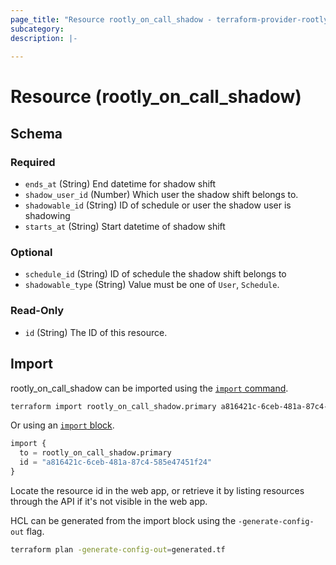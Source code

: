 ```yaml
---
page_title: "Resource rootly_on_call_shadow - terraform-provider-rootly"
subcategory:
description: |-
    
---
```


# Resource (rootly_on_call_shadow)





<!-- schema generated by tfplugindocs -->
## Schema

### Required

- `ends_at` (String) End datetime for shadow shift
- `shadow_user_id` (Number) Which user the shadow shift belongs to.
- `shadowable_id` (String) ID of schedule or user the shadow user is shadowing
- `starts_at` (String) Start datetime of shadow shift

### Optional

- `schedule_id` (String) ID of schedule the shadow shift belongs to
- `shadowable_type` (String) Value must be one of `User`, `Schedule`.

### Read-Only

- `id` (String) The ID of this resource.

## Import

rootly_on_call_shadow can be imported using the [`import` command](https://developer.hashicorp.com/terraform/cli/commands/import).

```sh
terraform import rootly_on_call_shadow.primary a816421c-6ceb-481a-87c4-585e47451f24
```

Or using an [`import` block](https://developer.hashicorp.com/terraform/language/import).

```terraform
import {
  to = rootly_on_call_shadow.primary
  id = "a816421c-6ceb-481a-87c4-585e47451f24"
}
```

Locate the resource id in the web app, or retrieve it by listing resources through the API if it's not visible in the web app.

HCL can be generated from the import block using the `-generate-config-out` flag.

```sh
terraform plan -generate-config-out=generated.tf
```
